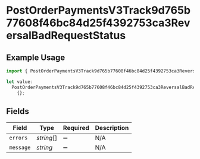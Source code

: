 # PostOrderPaymentsV3Track9d765b77608f46bc84d25f4392753ca3ReversalBadRequestStatus

## Example Usage

```typescript
import { PostOrderPaymentsV3Track9d765b77608f46bc84d25f4392753ca3ReversalBadRequestStatus } from "@dhaba/safepay-ts/models/operations";

let value:
  PostOrderPaymentsV3Track9d765b77608f46bc84d25f4392753ca3ReversalBadRequestStatus =
    {};
```

## Fields

| Field              | Type               | Required           | Description        |
| ------------------ | ------------------ | ------------------ | ------------------ |
| `errors`           | *string*[]         | :heavy_minus_sign: | N/A                |
| `message`          | *string*           | :heavy_minus_sign: | N/A                |